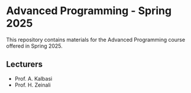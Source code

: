 # Advanced Programming - Spring 2025

This repository contains materials for the Advanced Programming course offered in Spring 2025.

## Lecturers

* Prof. A. Kalbasi
* Prof. H. Zeinali
